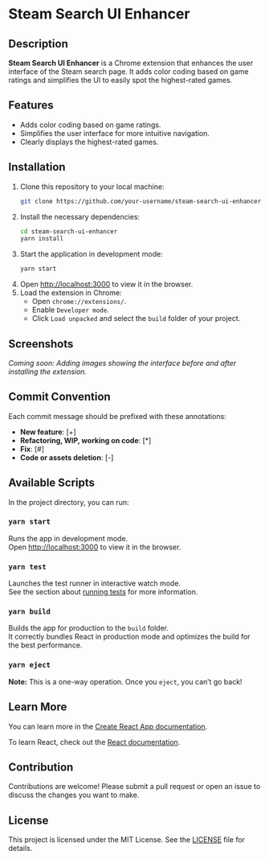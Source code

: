 # Steam Search UI Enhancer

## Description

**Steam Search UI Enhancer** is a Chrome extension that enhances the user interface of the Steam search page. It adds color coding based on game ratings and simplifies the UI to easily spot the highest-rated games.

## Features

- Adds color coding based on game ratings.
- Simplifies the user interface for more intuitive navigation.
- Clearly displays the highest-rated games.

## Installation

1. Clone this repository to your local machine:
   ```sh
   git clone https://github.com/your-username/steam-search-ui-enhancer.git
   ```
2. Install the necessary dependencies:
   ```sh
   cd steam-search-ui-enhancer
   yarn install
   ```
3. Start the application in development mode:
   ```sh
   yarn start
   ```
4. Open [http://localhost:3000](http://localhost:3000) to view it in the browser.
5. Load the extension in Chrome:
   - Open `chrome://extensions/`.
   - Enable `Developer mode`.
   - Click `Load unpacked` and select the `build` folder of your project.

## Screenshots

*Coming soon: Adding images showing the interface before and after installing the extension.*

## Commit Convention

Each commit message should be prefixed with these annotations:

- **New feature**: [+]
- **Refactoring, WIP, working on code**: [*]
- **Fix**: [#]
- **Code or assets deletion**: [-]

## Available Scripts

In the project directory, you can run:

### `yarn start`

Runs the app in development mode.\
Open [http://localhost:3000](http://localhost:3000) to view it in the browser.

### `yarn test`

Launches the test runner in interactive watch mode.\
See the section about [running tests](https://facebook.github.io/create-react-app/docs/running-tests) for more information.

### `yarn build`

Builds the app for production to the `build` folder.\
It correctly bundles React in production mode and optimizes the build for the best performance.

### `yarn eject`

**Note:** This is a one-way operation. Once you `eject`, you can’t go back!

## Learn More

You can learn more in the [Create React App documentation](https://facebook.github.io/create-react-app/docs/getting-started).

To learn React, check out the [React documentation](https://reactjs.org/).

## Contribution

Contributions are welcome! Please submit a pull request or open an issue to discuss the changes you want to make.

## License

This project is licensed under the MIT License. See the [LICENSE](LICENSE) file for details.
